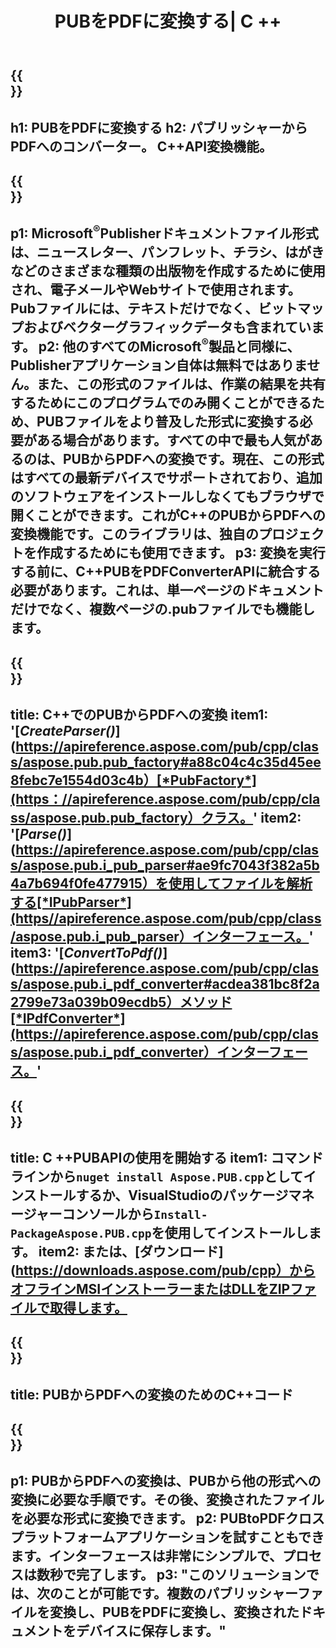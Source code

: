 ﻿---
translation: true
template: /_templates/conversion-child.md
title: PUBをPDFに変換する| C ++
description: Windows、Linux、MacOSXでC++APIを使用してPUBをPDFに変換します。独自のソリューションに簡単に統合できるパブリッシャー変換機能。
url: /cpp/conversion/pub-to-pdf/
metakeywords: pubからpdfc++、pubからpdf cpp、c ++ pubからpdf、publisherからpdfc++への変換
family: pub
platformtag: cpp
feature: conversion
---

{{<section banner>}}
---
h1: PUBをPDFに変換する
h2: パブリッシャーからPDFへのコンバーター。 С++API変換機能。
---

{{<section overview>}}
---
p1: Microsoft<sup>®</sup>Publisherドキュメントファイル形式は、ニュースレター、パンフレット、チラシ、はがきなどのさまざまな種類の出版物を作成するために使用され、電子メールやWebサイトで使用されます。 Pubファイルには、テキストだけでなく、ビットマップおよびベクターグラフィックデータも含まれています。
p2: 他のすべてのMicrosoft<sup>®</sup>製品と同様に、Publisherアプリケーション自体は無料ではありません。また、この形式のファイルは、作業の結果を共有するためにこのプログラムでのみ開くことができるため、PUBファイルをより普及した形式に変換する必要がある場合があります。すべての中で最も人気があるのは、PUBからPDFへの変換です。現在、この形式はすべての最新デバイスでサポートされており、追加のソフトウェアをインストールしなくてもブラウザで開くことができます。これがC++のPUBからPDFへの変換機能です。このライブラリは、独自のプロジェクトを作成するためにも使用できます。
p3: 変換を実行する前に、C++PUBをPDFConverterAPIに統合する必要があります。これは、単一ページのドキュメントだけでなく、複数ページの.pubファイルでも機能します。
---

{{<section feature1>}}
---
title: C++でのPUBからPDFへの変換
item1: '[*CreateParser()*](https://apireference.aspose.com/pub/cpp/class/aspose.pub.pub_factory#a88c04c4c35d45ee8febc7e1554d03c4b）[*PubFactory*](https：//apireference.aspose.com/pub/cpp/class/aspose.pub.pub_factory）クラス。'
item2: '[*Parse()*](https://apireference.aspose.com/pub/cpp/class/aspose.pub.i_pub_parser#ae9fc7043f382a5b4a7b694f0fe477915）を使用してファイルを解析する[*IPubParser*](https//apireference.aspose.com/pub/cpp/class/aspose.pub.i_pub_parser）インターフェース。'
item3: '[*ConvertToPdf()*](https://apireference.aspose.com/pub/cpp/class/aspose.pub.i_pdf_converter#acdea381bc8f2a2799e73a039b09ecdb5）メソッド[*IPdfConverter*](https://apireference.aspose.com/pub/cpp/class/aspose.pub.i_pdf_converter）インターフェース。'
---

{{<section feature2>}}
---
title: C ++PUBAPIの使用を開始する
item1: コマンドラインから```nuget install Aspose.PUB.cpp```としてインストールするか、VisualStudioのパッケージマネージャーコンソールから```Install-PackageAspose.PUB.cpp```を使用してインストールします。
item2: または、[ダウンロード](https://downloads.aspose.com/pub/cpp）からオフラインMSIインストーラーまたはDLLをZIPファイルで取得します。
---

{{<section codeexample>}}
---
title: PUBからPDFへの変換のためのC++コード
---

{{<section summary>}}
---
p1: PUBからPDFへの変換は、PUBから他の形式への変換に必要な手順です。その後、変換されたファイルを必要な形式に変換できます。
p2: PUBtoPDFクロスプラットフォームアプリケーションを試すこともできます。インターフェースは非常にシンプルで、プロセスは数秒で完了します。
p3: "このソリューションでは、次のことが可能です。複数のパブリッシャーファイルを変換し、PUBをPDFに変換し、変換されたドキュメントをデバイスに保存します。"
---